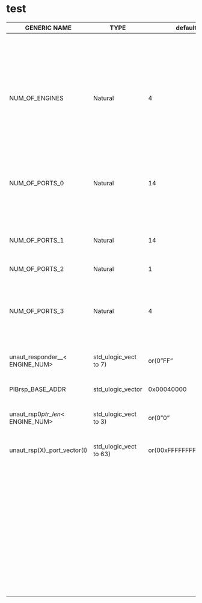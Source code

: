 # test

| GENERIC NAME                          | TYPE                   | default                | DESCRIPTION                                                                                                                                                                                                                                                                                                                                                                                              |
|---------------------------------------|------------------------|------------------------|----------------------------------------------------------------------------------------------------------------------------------------------------------------------------------------------------------------------------------------------------------------------------------------------------------------------------------------------------------------------------------------------------------|
| NUM_OF_ENGINES                        | Natural                | 4                      | Total Number of I2C engines . This will replicate corresponding registers and state machine to support multiple I2C engines on the same PIB responder interface. As of now it supports only upto 4 and minimum should be 1.If value = 2 then i2c ports corresponding to NUM_OF_PORTS_2 should be unused.If value = 1 then i2c ports corresponding to NUM_OF_PORTS_2 and NUM_OF_PORTS_1 should be unused. |
| NUM_OF_PORTS_0                        | Natural                | 14                     | This says number of ports which I2C Engine 0 should drive(supports) . Maximum vlaue is 64 and minmum should be                                                                                                                                                                                                                                                                                           |
|                                       |                        |                        | 1.NUM OF_PORTS_<ENGINE_NUM>                                                                                                                                                                                                                                                                                                                                                                              |
| NUM_OF_PORTS_1                        | Natural                | 14                     | This says number of ports which I2C Engine 1 should drive(supports) . Maximum vlaue is 64 and minmum should be 1                                                                                                                                                                                                                                                                                         |
| NUM_OF_PORTS_2                        | Natural                | 1                      | This says number of ports which I2C Engine 2                                                                                                                                                                                                                                                                                                                                                             |
|                                       |                        |                        | should drive(supports) . Maximum vlaue is 64 and minmum should be 1                                                                                                                                                                                                                                                                                                                                      |
| NUM_OF_PORTS_3                        | Natural                | 4                      | This says number of ports which I2C Engine 3                                                                                                                                                                                                                                                                                                                                                             |
|                                       |                        |                        | should drive(supports) . Maximum vlaue is 64 and minmum should be 1                                                                                                                                                                                                                                                                                                                                      |
| unaut_responder_<IDX>_< ENGINE_NUM>   | std_ulogic_vect to 7)  | or(0”FF”               | Should have responder_id which doesnot need access through this engine ENGINE NUM.                                                                                                                                                                                                                                                                                                                       |
| PIBrsp_BASE_ADDR                      | std_ulogic_vector      | 0x00040000             | This needs to get proper value of base address on PIB responder                                                                                                                                                                                                                                                                                                                                          |
| unaut_rsp0<IDX>_ptr_len_< ENGINE_NUM> | std_ulogic_vect to 3)  | or(0”0”                | Describes the width of address pointers in the responder corresponding to engine <ENGINE_NUM>.                                                                                                                                                                                                                                                                                                           |
| unaut_rsp(X)_port_vector(I)           | std_ulogic_vect to 63) | or(00xFFFFFFFFFFFFFFFF | The vector says which are all ports enabled for the corresponding responder_id checking i.e.                                                                                                                                                                                                                                                                                                             |
|                                       |                        |                        | – unaut_rsp(X)_port_vector(I) = ’1’ means - -                                                                                                                                                                                                                                                                                                                                                            |
|                                       |                        |                        | - > unaut_responder(X) id is not secure id in port_number I. So access should be denied                                                                                                                                                                                                                                                                                                                  |
|                                       |                        |                        | – unaut_rsp(X)_port_vector(I) = ’0’ means -                                                                                                                                                                                                                                                                                                                                                              |
|                                       |                        |                        | - - > unaut_responder(X) id is secure id in port_number I. So access should not be denied By Default Security check is enabled for all IDs all PORTs                                                                                                                                                                                                                                                     |

